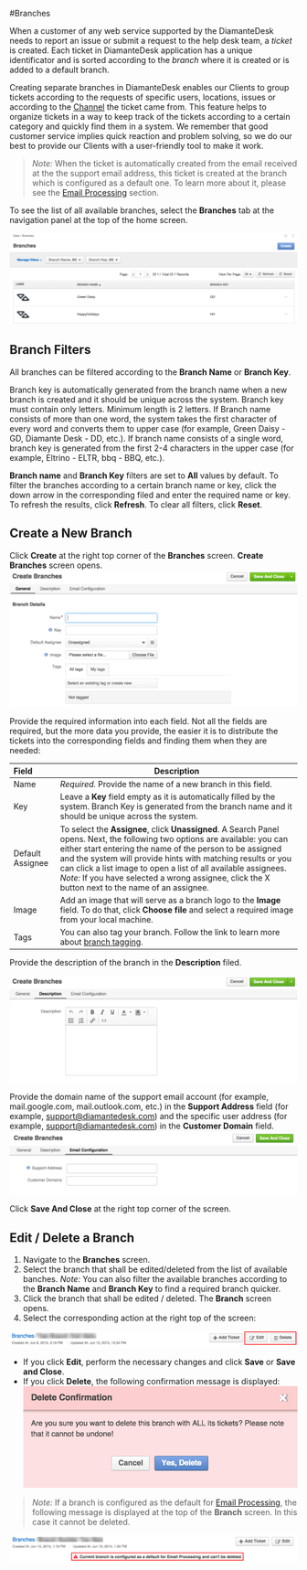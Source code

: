 #Branches

When a customer of any web service supported by the DiamanteDesk needs to report an issue or submit a request to the help desk team, a _ticket_ is created. Each ticket in DiamanteDesk application has a unique identificator and is sorted according to the _branch_ where it is created or is added to a default branch.

Creating separate branches in DiamanteDesk enables our Clients to group tickets according to the requests of specific users, locations, issues or according to the [Channel](channels/channels.md) the ticket came from. This feature helps to organize tickets in a way to keep track of the tickets according to a certain category and quickly find them in a system. We remember that good customer service implies quick reaction and problem solving, so we do our best to provide our Clients with a user-friendly tool to make it work.

>_Note:_ When the ticket is automatically created from the email received at the the support email address, this ticket is created at the branch which is configured as a default one. To learn more about it, please see the [Email Processing](channels/email-processing.md) section.

To see the list of all available branches, select the **Branches** tab at the navigation panel at the top of the home screen. 

![Branches](img/branches.png)

## Branch Filters

All branches can be filtered according to the **Branch Name** or **Branch Key**. 

Branch key is automatically generated from the branch name when a new branch is created and it should be unique across the system. Branch key must contain only letters. Minimum length is 2 letters. If Branch name consists of more than one word, the system takes the first character of every word and converts them to upper case (for example, Green Daisy - GD, Diamante Desk - DD, etc.). If branch name consists of a single word, branch key is generated from the first 2-4 characters in the upper case (for example, Eltrino - ELTR, bbq - BBQ, etc.).

**Branch name** and **Branch Key** filters are set to **All** values by default. To filter the branches according to a certain branch name or key, click the down arrow in the corresponding filed and enter the required name or key. To refresh the results, click **Refresh**. To clear all filters, click **Reset**.

## Create a New Branch

Click **Create** at the right top corner of the **Branches** screen. **Create Branches** screen opens.
![Create branch](img/create_branches_details.png)

Provide the required information into each field. Not all the fields are required, but the more data you provide, the easier it is to distribute the tickets into the corresponding fields and finding them when they are needed:

Field  | Description
:------------- | -------------
Name  | _Required._ Provide the name of a new branch in this field.
Key | Leave a **Key** field empty as it is automatically filled by the system. Branch Key is generated from the branch name and it should be unique across the system.
Default Assignee | To select the **Assignee**, click **Unassigned**. A Search Panel opens. Next, the following two options are available: you can either start entering the name of the person to be assigned and the system will provide hints with matching results or you can click a list image to open a list of all available assignees. _Note:_ If you have selected a wrong assignee, click the X button next to the name of an assignee.
Image |Add an image that will serve as a branch logo to the **Image** field. To do that, click **Choose file** and select a required image from your local machine.
Tags | You can also tag your branch. Follow the link to learn more about [branch tagging](tagging.md).

Provide the description of the branch in the **Description** filed.

![Create branch](img/create_branches_description.png)

Provide the domain name of the support email account (for example, mail.google.com, mail.outlook.com, etc.) in the **Support Address** field (for example, support@diamantedesk.com) and the specific user address (for example, support@diamantedesk.com) in the **Customer Domain** field.
![Email configuration](img/email_config.png)

Click **Save And Close** at the right top corner of the screen.

## Edit / Delete a Branch

1. Navigate to the **Branches** screen.
2. Select the branch that shall be edited/deleted from the list of available banches. _Note:_ You can also filter the available branches according to the **Branch Name** and **Branch Key** to find a required branch quicker.
3. Click the branch that shall be edited / deleted. The **Branch** screen opens.
4. Select the corresponding action at the right top of the screen:

![Branch Edit Delete](img/branches_edit_delete.png)

* If you click **Edit**, perform the necessary changes and click **Save** or **Save and Close**.
* If you click **Delete**, the following confirmation message is displayed:
![Branch Delete](img/branches_delete.png)

>_Note:_ If a branch is configured as the default for [Email Processing](channels/email-processing.md), the following message is displayed at the top of the **Branch** screen. In this case it cannot be deleted. 

![Default Branch](img/branches_default.png)